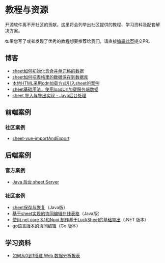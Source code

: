 # 教程与资源

开源软件离不开社区的贡献，这里将会列举出社区提供的教程、学习资料及配套解决方案。

如果您写了或者发现了优秀的教程想要推荐给我们，请直接[编辑此页](https://github.com/mengshukeji/sheet/edit/master/docs/zh/guide/resource.md)提交PR。

## 博客
- [sheet如何初始化含合并单元格的数据](https://www.cnblogs.com/DuShuSir/p/13272397.html)
- [sheet如何把表格里的数据保存到数据库](https://www.cnblogs.com/DuShuSir/p/13857874.html)
- [本地HTML采用cdn加载方式引入sheet的案例](https://www.cnblogs.com/DuShuSir/p/13859103.html)
- [sheet基础用法，使用loadUrl加载服务端数据](https://blog.csdn.net/DCDC2020/article/details/108486525)
- [sheet 导入与导出实现 - Java后台处理](https://blog.csdn.net/u014632228/article/details/109738221)

## 前端案例

### 社区案例
- [sheet-vue-importAndExport](https://github.com/oy-paddy/sheet-vue-importAndExport/tree/master/)

## 后端案例

### 官方案例
- [Java 后台 sheet Server](https://github.com/mengshukeji/sheetServer)

### 社区案例
- [sheet保存与恢复](https://gitee.com/ichiva/sheet-saved-in-recovery)（Java版）
- [基于sheet实现的协同编辑在线表格](https://github.com/DilemmaVi/ecsheet)（Java版）
- [使用.net core 3.1和Npoi 制作基于LuckSheet的基础导出](https://gitee.com/xiong-kangli/luck-sheet_.-net-core)（.NET 版本）
- [go语言版本的协同编辑](https://github.com/fandypeng/excel2config)（Go 版本）

## 学习资料

- [如何从0到1搭建 Web 数据分析报表](https://github.com/mengshukeji/LuckyResources/blob/master/ppt/%E5%A6%82%E4%BD%95%E4%BB%8E0%E5%88%B01%E6%90%AD%E5%BB%BA%20Web%20%E6%95%B0%E6%8D%AE%E5%88%86%E6%9E%90%E6%8A%A5%E8%A1%A8.pptx)